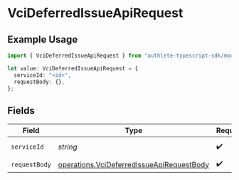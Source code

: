 # VciDeferredIssueApiRequest

## Example Usage

```typescript
import { VciDeferredIssueApiRequest } from "authlete-typescript-sdk/models/operations";

let value: VciDeferredIssueApiRequest = {
  serviceId: "<id>",
  requestBody: {},
};
```

## Fields

| Field                                                                                                  | Type                                                                                                   | Required                                                                                               | Description                                                                                            |
| ------------------------------------------------------------------------------------------------------ | ------------------------------------------------------------------------------------------------------ | ------------------------------------------------------------------------------------------------------ | ------------------------------------------------------------------------------------------------------ |
| `serviceId`                                                                                            | *string*                                                                                               | :heavy_check_mark:                                                                                     | A service ID.                                                                                          |
| `requestBody`                                                                                          | [operations.VciDeferredIssueApiRequestBody](../../models/operations/vcideferredissueapirequestbody.md) | :heavy_check_mark:                                                                                     | N/A                                                                                                    |